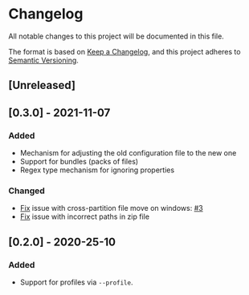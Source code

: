 # Changelog
All notable changes to this project will be documented in this file.

The format is based on [Keep a Changelog](https://keepachangelog.com/en/1.0.0/),
and this project adheres to [Semantic Versioning](https://semver.org/spec/v2.0.0.html).

## [Unreleased]

## [0.3.0] - 2021-11-07
### Added
- Mechanism for adjusting the old configuration file to the new one
- Support for bundles (packs of files)
- Regex type mechanism for ignoring properties

### Changed
- [Fix](https://github.com/devzbysiu/je/commit/a405d0240562a1766c3aa60c7e541decfbb66af7) issue with cross-partition file move on windows: [#3](https://github.com/devzbysiu/je/issues/3)
- [Fix](https://github.com/devzbysiu/je/commit/ccb132618ea5047bfbbdd7c4eb26972bfe9aad64) issue with incorrect paths in zip file

## [0.2.0] - 2020-25-10
### Added

- Support for profiles via `--profile`.
